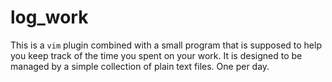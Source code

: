 # log\_work

This is a `vim` plugin combined with a small program that is supposed to help
you keep track of the time you spent on your work. It is designed to be managed
by a simple collection of plain text files. One per day.
